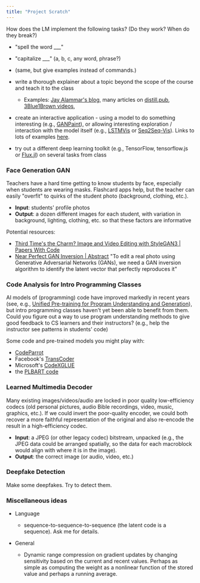 ```yaml
---
title: "Project Scratch"
---
```


How does the LM implement the following tasks? (Do they work? When do they break?)

- "spell the word ___"
- "capitalize ___" (a, b, c, any word, phrase?)
- (same, but give examples instead of commands.)


-   write a thorough explainer about a topic beyond the scope of the course and teach it to the class

    -   Examples: [Jay Alammar's blog](https://jalammar.github.io/), many articles on [distill.pub](https://distill.pub/), [3Blue1Brown videos](https://www.youtube.com/c/3blue1brown),

-   create an interactive application - using a model to do something interesting (e.g., [GANPaint](https://ganpaint.io/)), or allowing interesting exploration / interaction with the model itself (e.g., [LSTMVis](http://lstm.seas.harvard.edu/) or [Seq2Seq-Vis](https://seq2seq-vis.io/)). Links to lots of examples [here](https://distill.pub/2020/communicating-with-interactive-articles/).

-   try out a different deep learning toolkit (e.g., TensorFlow, tensorflow.js or [Flux.jl](https://fluxml.ai/)) on several tasks from class


### Face Generation GAN

Teachers have a hard time getting to know students by face, especially when students are wearing masks. Flashcard apps help, but the teacher can easily "overfit" to quirks of the student photo (background, clothing, etc.).

-   **Input**: students' profile photos
-   **Output**: a dozen different images for each student, with variation in background, lighting, clothing, etc. so that these factors are informative

Potential resources:

- [Third Time's the Charm? Image and Video Editing with StyleGAN3 | Papers With Code](https://paperswithcode.com/paper/third-time-s-the-charm-image-and-video)
- [Near Perfect GAN Inversion | Abstract](https://arxiv.org/abs/2202.11833) "To edit a real photo using Generative Adversarial Networks (GANs), we need a GAN inversion algorithm to identify the latent vector that perfectly reproduces it"

### Code Analysis for Intro Programming Classes

AI models of (programming) code have improved markedly in recent years (see, e.g., [Unified Pre-training for Program Understanding and Generation](https://arxiv.org/abs/2103.06333)), but intro programming classes haven't yet been able to benefit from them. Could you figure out a way to use program understanding methods to give good feedback to CS learners and their instructors? (e.g., help the instructor see patterns in students' code)

Some code and pre-trained models you might play with:

- [CodeParrot](https://huggingface.co/blog/codeparrot)
- Facebook's [TransCoder](https://github.com/facebookresearch/TransCoder)
- Microsoft's [CodeXGLUE](https://github.com/microsoft/CodeXGLUE)
- the [PLBART code](https://github.com/wasiahmad/PLBART)

### Learned Multimedia Decoder

Many existing images/videos/audio are locked in poor quality low-efficiency codecs (old personal pictures, audio Bible recordings, video, music, graphics, etc.). If we could invert the poor-quality encoder, we could both recover a more faithful representation of the original and also re-encode the result in a high-efficiency codec.

-   **Input**: a JPEG (or other legacy codec) bitstream, unpacked (e.g., the JPEG data could be arranged spatially, so the data for each macroblock would align with where it is in the image).
-   **Output**: the correct image (or audio, video, etc.)


### Deepfake Detection

Make some deepfakes. Try to detect them.

### Miscellaneous ideas

-   Language

    -   sequence-to-sequence-to-sequence (the latent code is a sequence). Ask me for details.

-   General

    -   Dynamic range compression on gradient updates by changing sensitivity based on the current and recent values. Perhaps as simple as computing the weight as a nonlinear function of the stored value and perhaps a running average.
